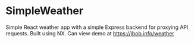 
# SimpleWeather

Simple React weather app with a simple Express backend for proxying API requests. Built using NX. Can view demo at https://jbob.info/weather
